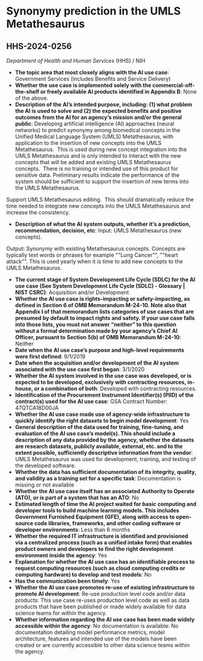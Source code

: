 # Synonymy prediction in the UMLS Metathesaurus
## HHS-2024-0256
_Department of Health and Human Services_ (HHS) / NIH


+ **The topic area that most closely aligns with the AI use case**: Government Services (includes Benefits and Service Delivery)
+ **Whether the use case is implemented solely with the commercial-off-the-shelf or freely available AI products identified in Appendix B**: None of the above.
+ **Description of the AI’s intended purpose, including: (1) what problem the AI is used to solve and (2) the expected benefits and positive outcomes from the AI for an agency’s mission and/or the general public**: Developing artificial intelligence (AI) approaches (neural networks) to predict synonymy among biomedical concepts in the Unified Medical Language System (UMLS) Metathesaurus, with application to the insertion of new concepts into the UMLS Metathesaurus.  This is used during new concept integration into the UMLS Metathesaurus and is only intended to interact with the new concepts that will be added and existing UMLS Metathesaurus concepts.  There is no training or intended use of this product for sensitive data. Preliminary results indicate the performance of the system should be sufficient to support the insertion of new terms into the UMLS Metathesaurus. 

Support UMLS Metathesaurus editing.  This should dramatically reduce the time needed to integrate new concepts into the UMLS Metathesaurus and increase the consistency.
+ **Description of what the AI system outputs, whether it’s a prediction, recommendation, decision, etc**: Input: UMLS Metathesaurus (new concepts).

Output: Synonymy with existing Metathesaurus concepts. Concepts are typically text words or phrases for example ""Lung Cancer"", ""heart attack"". This is used yearly when it is time to add new concepts to the UMLS Metathesaurus.
+ **The current stage of System Development Life Cycle (SDLC) for the AI use case (See System Development Life Cycle (SDLC) - Glossary | NIST CSRC)**: Acquisition and/or Development
+ **Whether the AI use case is rights-impacting or safety-impacting, as defined in Section 6 of OMB Memorandum M-24-10. Note also that Appendix I of that memorandum lists categories of use cases that are presumed by default to impact rights and safety. If your use case falls into those lists, you must not answer “neither” to this question without a formal determination made by your agency’s Chief AI Officer, pursuant to Section 5(b) of OMB Memorandum M-24-10**: Neither
+ **Date when the AI use case’s purpose and high-level requirements were first defined**: 9/1/2019
+ **Date when the acquisition and/or development of the AI system associated with the use case first began**: 3/1/2020
+ **Whether the AI system involved in the use case was developed, or is expected to be developed, exclusively with contracting resources, in-house, or a combination of both**: Developed with contracting resources.
+ **Identification of the Procurement Instrument Identifier(s) (PIID) of the contract(s) used for the AI use case**: GSA Contract Number: 47QTCA18D00JA
+ **Whether the AI use case made use of agency-wide infrastructure to quickly identify the right datasets to begin model development**: Yes
+ **General description of the data used for training, fine-tuning, and evaluation of the AI use case’s model(s). This should include a description of any data provided by the agency, whether the datasets are research datasets, publicly available, external, etc. and to the extent possible, sufficiently descriptive information from the vendor**: UMLS Metathesaurus was used for development, training, and testing of the developed software.
+ **Whether the data has sufficient documentation of its integrity, quality, and validity as a training set for a specific task**: Documentation is missing or not available
+ **Whether the AI use case itself has an associated Authority to Operate (ATO), or is part of a system that has an ATO**: No
+ **Estimated length of time the AI project waited for basic computing and developer tools to build machine learning models. This includes Government Furnished Equipment (GFE), along with access to open-source code libraries, frameworks, and other coding software or developer environments**: Less than 6 months
+ **Whether the required IT infrastructure is identified and provisioned via a centralized process (such as a unified intake form) that enables product owners and developers to find the right development environment inside the agency**: Yes
+ **Explanation for whether the AI use case has an identifiable process to request computing resources (such as cloud computing credits or computing hardware) to develop and test models**: No
+ **Has the communication been timely**: Yes
+ **Whether the AI use case promotes re-use of existing infrastructure to promote AI development**: Re-use production level code and/or data products: This use case re-uses production level code as well as data products that have been published or made widely available for data science teams for within the agency.
+ **Whether information regarding the AI use case has been made widely accessible within the agency**: No documentation is available: No documentation detailing model performance metrics, model architecture, features and intended use of the models have been created or are currently accessible to other data science teams within the agency.